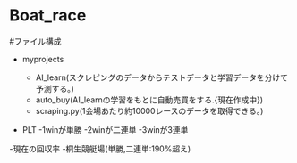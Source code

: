 # Boat_race

#ファイル構成
- myprojects
  - AI_learn(スクレピングのデータからテストデータと学習データを分けて予測する。)
  - auto_buy(AI_learnの学習をもとに自動売買をする.{現在作成中})
  - scraping.py(1会場あたり約10000レースのデータを取得できる。)

- PLT
  -1winが単勝
  -2winが二連単
  -3winが3連単


-現在の回収率
  -桐生競艇場(単勝,二連単:190%超え)
